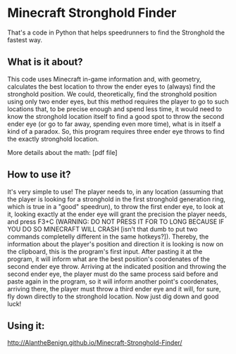 # Minecraft Stronghold Finder
That's a code in Python that helps speedrunners to find the Stronghold the fastest way.

## What is it about?
This code uses Minecraft in-game information and, with geometry, calculates the best location to throw the ender eyes to (always) find the stronghold position. We could, theoretically, find the stronghold position using only two ender eyes, but this method requires the player to go to such locations that, to be precise enough and spend less time, it would need to know the stronghold location itself to find a good spot to throw the second ender eye (or go to far away, spending even more time), what is in itself a kind of a paradox. So, this program requires three ender eye throws to find the exactly stronghold location.

More details about the math:
[pdf file]

## How to use it?
It's very simple to use! The player needs to, in any location (assuming that the player is looking for a stronghold in the first stronghold generation ring, which is true in a "good" speedrun), to throw the first ender eye, to look at it, looking exactly at the ender eye will grant the precision the player needs, and press F3+C (WARNING: DO NOT PRESS IT FOR TO LONG BECAUSE IF YOU DO SO MINECRAFT WILL CRASH [isn't that dumb to put two commands completelly different in the same hotkeys?]). Thereby, the information about the player's position and direction it is looking is now on the clipboard, this is the program's first input. After pasting it at the program, it will inform what are the best position's coordenates of the second ender eye throw. Arriving at the indicated position and throwing the second ender eye, the player must do the same process said before and paste again in the program, so it will inform another point's coordenates, arriving there, the player must throw a third ender eye and it will, for sure, fly down directly to the stronghold location. Now just dig down and good luck!

## Using it:
http://AlantheBenign.github.io/Minecraft-Stronghold-Finder/
